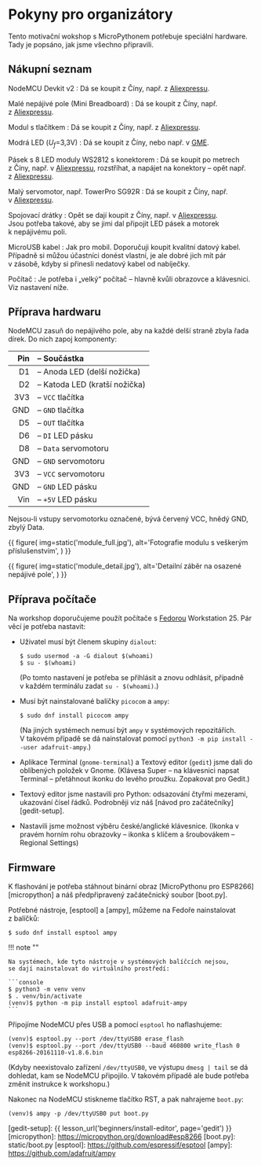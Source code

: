 # Pokyny pro organizátory

Tento motivační wokshop s MicroPythonem potřebuje speciální hardware.
Tady je popsáno, jak jsme všechno připravili.


## Nákupní seznam

NodeMCU Devkit v2
:   Dá se koupit z Číny, např.
    z [Aliexpressu](https://www.aliexpress.com/wholesale?SearchText=nodemcu+v2+esp8266+ch340).

Malé nepájivé pole (Mini Breadboard)
:   Dá se koupit z Číny, např.
    z [Aliexpressu](https://www.aliexpress.com/wholesale?SearchText=mini+breadboard+170).

Modul s tlačítkem
:   Dá se koupit z Číny, např.
    z [Aliexpressu](https://www.aliexpress.com/wholesale?SearchText=impact+switch+module+dupont).

Modrá LED (<var>U<sub>f</sub></var>=3,3V)
:   Dá se koupit z Číny, nebo např.
    v [GME](https://www.gme.cz/led-kulate-pouzdro?tech_par[103][]=18997&showFilter=103).

Pásek s 8 LED moduly WS2812 s konektorem
:   Dá se koupit po metrech z Číny, např.
    v [Aliexpressu](https://www.aliexpress.com/wholesale?SearchText=ws2812+strip),
    rozstříhat, a napájet na konektory – opět např.
    z [Aliexpressu](https://www.aliexpress.com/wholesale?SearchText=3+pin+WS2812+connector).

Malý servomotor, např. TowerPro SG92R
:    Dá se koupit z Číny, např.
    v [Aliexpressu](https://www.aliexpress.com/wholesale?SearchText=sg92r).

Spojovací drátky
:   Opět se dají koupit z Číny, např.
    v [Aliexpressu](https://www.aliexpress.com/wholesale?SearchText=dupont+jumper+cable+m-m).
    <br>
    Jsou potřeba takové, aby se jimi dal připojit LED pásek a motorek
    k nepájivému poli.

MicroUSB kabel
:   Jak pro mobil. Doporučuji koupit kvalitní datový kabel.
    Případně si můžou účastníci donést vlastní, je ale dobré jich mít pár
    v zásobě, kdyby si přinesli nedatový kabel od nabíječky.

Počítač
:   Je potřeba i „velký“ počítač – hlavně kvůli obrazovce a klávesnici.
    Viz nastavení níže.


## Příprava hardwaru

NodeMCU zasuň do nepájivého pole, aby na každé delší straně zbyla řada dírek.
Do nich zapoj komponenty:

| Pin | – Součástka                   |
| --: | :---------------------------- |
|  D1 | – Anoda LED (delší nožička)   |
|  D2 | – Katoda LED (kratší nožička) |
| 3V3 | – `VCC` tlačítka              |
| GND | – `GND` tlačítka              |
|  D5 | – `OUT` tlačítka              |
|  D6 | – `DI` LED pásku              |
|  D8 | – `Data` servomotoru          |
| GND | – `GND` servomotoru           |
| 3V3 | – `VCC` servomotoru           |
| GND | – `GND` LED pásku             |
| Vin | – `+5V` LED pásku             |

Nejsou-li vstupy servomotorku označené, bývá červený VCC, hnědý GND,
zbylý Data.

{{ figure(
    img=static('module_full.jpg'),
    alt='Fotografie modulu s veškerým příslušenstvím',
) }}

{{ figure(
    img=static('module_detail.jpg'),
    alt='Detailní záběr na osazené nepájivé pole',
) }}

## Příprava počítače

Na workshop doporučujeme použít počítače s [Fedorou][Fedora] Workstation 25.
Pár věcí je potřeba nastavit:

* Uživatel musí být členem skupiny `dialout`:

  ```console
  $ sudo usermod -a -G dialout $(whoami)
  $ su - $(whoami)
  ```

  (Po tomto nastavení je potřeba se přihlásit a znovu odhlásit,
  případně v každém terminálu zadat `su - $(whoami)`.)

* Musí být nainstalované balíčky `picocom` a `ampy`:

  ```console
  $ sudo dnf install picocom ampy
  ```

  (Na jiných systémech nemusí být `ampy` v systémových repozitářích.
  V takovém případě se dá nainstalovat pomocí
  `python3 -m pip install --user adafruit-ampy`.)

* Aplikace Terminal (`gnome-terminal`) a Textový editor (`gedit`)
  jsme dali do oblíbených položek v Gnome.
  (Klávesa Super – na klávesnici napsat Terminal – přetáhnout ikonku do levého
  proužku. Zopakovat pro Gedit.)

* Textový editor jsme nastavili pro Python: odsazování čtyřmi mezerami,
  ukazování čísel řádků.
  Podrobněji viz náš [návod pro začátečníky][gedit-setup].

* Nastavili jsme možnost výběru české/anglické klávesnice.
  (Ikonka v pravém horním rohu obrazovky – ikonka s klíčem a šroubovákem –
  Regional Settings)


## Firmware

K flashování je potřeba stáhnout
binární obraz [MicroPythonu pro ESP8266][micropython] a
náš předpřipravený začátečnický soubor [boot.py].

Potřebné nástroje, [esptool] a [ampy], můžeme na Fedoře nainstalovat z balíčků:

```console
$ sudo dnf install esptool ampy
```

!!! note ""

    Na systémech, kde tyto nástroje v systémových balíčcích nejsou,
    se dají nainstalovat do virtuálního prostředí:

    ```console
    $ python3 -m venv venv
    $ . venv/bin/activate
    (venv)$ python -m pip install esptool adafruit-ampy
    ```

Připojíme NodeMCU přes USB a pomocí `esptool` ho naflashujeme:

```console
(venv)$ esptool.py --port /dev/ttyUSB0 erase_flash
(venv)$ esptool.py --port /dev/ttyUSB0 --baud 460800 write_flash 0 esp8266-20161110-v1.8.6.bin
```

(Kdyby neexistovalo zařízení `/dev/ttyUSB0`, ve výstupu `dmesg | tail` se dá
dohledat, kam se NodeMCU připojilo. V takovém případě ale bude potřeba změnit
instrukce k workshopu.)

Nakonec na NodeMCU stiskneme tlačítko RST, a pak nahrajeme `boot.py`:

```console
(venv)$ ampy -p /dev/ttyUSB0 put boot.py
```

[Fedora]: https://getfedora.org/
[gedit-setup]: {{ lesson_url('beginners/install-editor', page='gedit') }}
[micropython]: https://micropython.org/download#esp8266
[boot.py]: static/boot.py
[esptool]: https://github.com/espressif/esptool
[ampy]: https://github.com/adafruit/ampy
